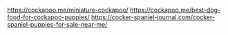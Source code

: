 https://cockapoo.me/miniature-cockapoo/
https://cockapoo.me/best-dog-food-for-cockapoo-puppies/
https://cocker-spaniel-journal.com/cocker-spaniel-puppies-for-sale-near-me/

